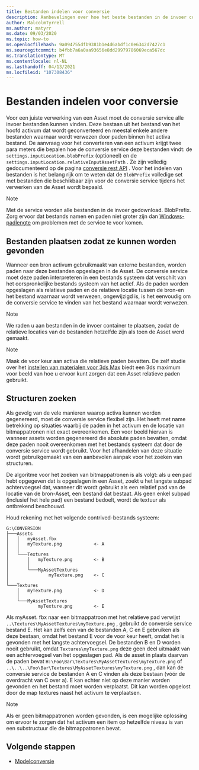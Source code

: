 ```yaml
---
title: Bestanden indelen voor conversie
description: Aanbevelingen over hoe het beste bestanden in de invoer container plaatst.
author: MalcolmTyrrell
ms.author: matyrr
ms.date: 09/03/2020
ms.topic: how-to
ms.openlocfilehash: 9a094755dfb9381b1e4d6abdf1c0e6342d7427c1
ms.sourcegitcommit: b4fbb7a6a0aa93656e8dd29979786069eca567dc
ms.translationtype: MT
ms.contentlocale: nl-NL
ms.lasthandoff: 04/13/2021
ms.locfileid: "107308436"
---
```

# <a name="laying-out-files-for-conversion"></a>Bestanden indelen voor conversie

Voor een juiste verwerking van een Asset moet de conversie service alle invoer bestanden kunnen vinden.
Deze bestaan uit het bestand van het hoofd activum dat wordt geconverteerd en meestal enkele andere bestanden waarnaar wordt verwezen door paden binnen het activa bestand.
De aanvraag voor het converteren van een activum krijgt twee para meters die bepalen hoe de conversie service deze bestanden vindt: de `settings.inputLocation.blobPrefix` (optioneel) en de `settings.inputLocation.relativeInputAssetPath` .
Ze zijn volledig gedocumenteerd op de pagina [conversie rest API](conversion-rest-api.md) .
Voor het indelen van bestanden is het belang rijk om te weten dat de `BlobPrefix` volledige set met bestanden die beschikbaar zijn voor de conversie service tijdens het verwerken van de Asset wordt bepaald.

> [!Note]
> Met de service worden alle bestanden in de invoer gedownload. BlobPrefix. Zorg ervoor dat bestands namen en paden niet groter zijn dan [Windows-padlengte](https://docs.microsoft.com/windows/win32/fileio/maximum-file-path-limitation) om problemen met de service te voor komen. 

## <a name="placing-files-so-they-can-be-found"></a>Bestanden plaatsen zodat ze kunnen worden gevonden

Wanneer een bron activum gebruikmaakt van externe bestanden, worden paden naar deze bestanden opgeslagen in de Asset.
De conversie service moet deze paden interpreteren in een bestands systeem dat verschilt van het oorspronkelijke bestands systeem van het actief.
Als de paden worden opgeslagen als relatieve paden en de relatieve locatie tussen de bron-en het bestand waarnaar wordt verwezen, ongewijzigd is, is het eenvoudig om de conversie service te vinden van het bestand waarnaar wordt verwezen.

> [!Note]
> We raden u aan bestanden in de invoer container te plaatsen, zodat de relatieve locaties van de bestanden hetzelfde zijn als toen de Asset werd gemaakt.

> [!Note]
> Maak de voor keur aan activa die relatieve paden bevatten.
> De zelf studie over het [instellen van materialen voor 3ds Max](../../tutorials/modeling/3dsmax-material-setup.md) biedt een 3ds maximum voor beeld van hoe u ervoor kunt zorgen dat een Asset relatieve paden gebruikt.

## <a name="finding-textures"></a>Structuren zoeken

Als gevolg van de vele manieren waarop activa kunnen worden gegenereerd, moet de conversie service flexibel zijn.
Het heeft met name betrekking op situaties waarbij de paden in het activum en de locatie van bitmappatronen niet exact overeenkomen.
Een voor beeld hiervan is wanneer assets worden gegenereerd die absolute paden bevatten, omdat deze paden nooit overeenkomen met het bestands systeem dat door de conversie service wordt gebruikt.
Voor het afhandelen van deze situatie wordt gebruikgemaakt van een aanbevolen aanpak voor het zoeken van structuren.

De algoritme voor het zoeken van bitmappatronen is als volgt: als u een pad hebt opgegeven dat is opgeslagen in een Asset, zoekt u het langste subpad achtervoegsel dat, wanneer dit wordt gebruikt als een relatief pad van de locatie van de bron-Asset, een bestand dat bestaat.
Als geen enkel subpad (inclusief het hele pad) een bestand bedoelt, wordt de textuur als ontbrekend beschouwd.

Houd rekening met het volgende contrived-bestands systeem: 
```
G:\CONVERSION
├───Assets
│   │   myAsset.fbx
│   │   myTexture.png            <- A
│   │
│   └───Textures
│       │   myTexture.png        <- B
│       │
│       └───MyAssetTextures
│               myTexture.png    <- C
│
└───Textures
    │   myTexture.png            <- D
    │
    └───MyAssetTextures
            myTexture.png        <- E
```
Als myAsset. fbx naar een bitmappatroon met het relatieve pad verwijst `..\Textures\MyAssetTextures\myTexture.png` , gebruikt de conversie service bestand E. Het kan zelfs een van de bestanden A, C en E gebruiken als deze bestaan, omdat het bestand E voor de voor keur heeft, omdat het is gevonden met het langste achtervoegsel.
De bestanden B en D worden nooit gebruikt, omdat `Textures\myTexture.png` deze geen deel uitmaakt van een achtervoegsel van het opgeslagen pad.
Als de asset in plaats daarvan de paden bevat `H:\Foo\Bar\Textures\MyAssetTextures\myTexture.png` of `..\..\..\Foo\Bar\Textures\MyAssetTextures\myTexture.png` , dan kan de conversie service de bestanden A en C vinden als deze bestaan (vóór de overdracht van C over a). E kan echter niet op deze manier worden gevonden en het bestand moet worden verplaatst.
Dit kan worden opgelost door de map textures naast het activum te verplaatsen.

> [!Note]
> Als er geen bitmappatronen worden gevonden, is een mogelijke oplossing om ervoor te zorgen dat het activum een item op hetzelfde niveau is van een substructuur die de bitmappatronen bevat.

## <a name="next-steps"></a>Volgende stappen

- [Modelconversie](model-conversion.md)
